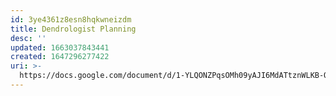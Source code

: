 ```yaml
---
id: 3ye4361z8esn8hqkwneizdm
title: Dendrologist Planning
desc: ''
updated: 1663037843441
created: 1647296277422
uri: >-
  https://docs.google.com/document/d/1-YLQONZPqsOMh09yAJI6MdATtznWLKB-OtnoN14e3A4/edit#
---
```


